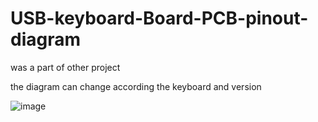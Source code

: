 # USB-keyboard-Board-PCB-pinout-diagram

was a part of other project

the diagram can change according the keyboard and version


![image](https://github.com/lukaneco/USB-keyboard-Board-PCB-pinout-diagram/blob/master/cheaply%20usb%20keyboard%20PCB%20board%20.jpg)
